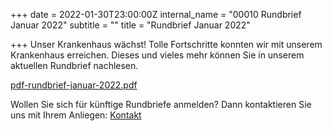 +++
date = 2022-01-30T23:00:00Z
internal_name = "00010 Rundbrief Januar 2022"
subtitle = ""
title = "Rundbrief Januar 2022"

+++
Unser Krankenhaus wächst! Tolle Fortschritte konnten wir mit unserem Krankenhaus erreichen. Dieses und vieles mehr können Sie in unserem aktuellen Rundbrief nachlesen.

[pdf-rundbrief-januar-2022.pdf](/uploads/pdf-rundbrief-januar-2022.pdf "PDF Rundbrief Januar 2022")

Wollen Sie sich für künftige Rundbriefe anmelden? Dann kontaktieren Sie uns mit Ihrem Anliegen: [Kontakt](https://projekthilfe-uganda.de/verein/kontakt "Kontaktinformationen")